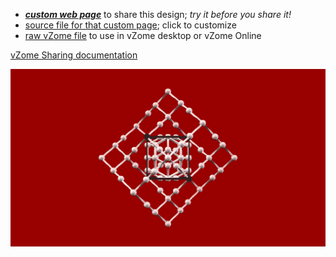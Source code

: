 
 - [***custom web page***][post] to share this design; *try it before you share it!*
 - [source file for that custom page][source]; click to customize
 - [raw vZome file][raw] to use in vZome desktop or vZome Online

[vZome Sharing documentation](https://vzome.github.io/vzome/sharing.html#how-it-works)

![Image](<Cryptocube-Puzzle.png>)


[post]: <https://david-hall.github.io/vzome-sharing/2022/02/16/Cryptocube-Puzzle-22-45-21.html>
[source]: <https://github.com/david-hall/vzome-sharing/edit/main/_posts/2022-02-16-Cryptocube-Puzzle-22-45-21.md>
[raw]: <https://raw.githubusercontent.com/david-hall/vzome-sharing/main/2022/02/16/22-45-21-Cryptocube-Puzzle/Cryptocube-Puzzle.vZome>